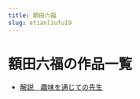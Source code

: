```yaml
---
title: 額田六福
slug: etianliufu19
---
```


# 額田六福の作品一覧

- [解説　趣味を通じての先生](jieshuoquweiwotongzitenoxiansheng1e)

